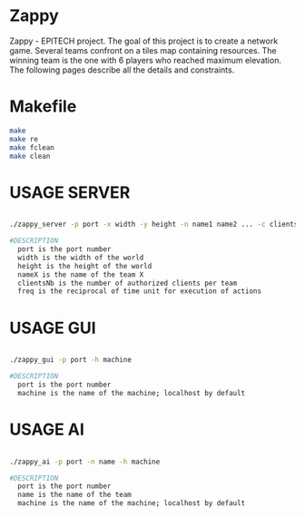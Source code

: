 # Zappy
Zappy - EPITECH project. The goal of this project is to create a network game. Several teams confront on a tiles map containing resources. The winning team is the one with 6 players who reached maximum elevation. The following pages describe all the details and constraints.

# Makefile
```bash
make
make re
make fclean
make clean
```

# USAGE SERVER
```bash

./zappy_server -p port -x width -y height -n name1 name2 ... -c clientsNb -f freq

#DESCRIPTION
  port is the port number
  width is the width of the world
  height is the height of the world
  nameX is the name of the team X
  clientsNb is the number of authorized clients per team
  freq is the reciprocal of time unit for execution of actions
```

# USAGE GUI
```bash

./zappy_gui -p port -h machine

#DESCRIPTION
  port is the port number
  machine is the name of the machine; localhost by default
```

# USAGE AI
```bash

./zappy_ai -p port -n name -h machine

#DESCRIPTION
  port is the port number
  name is the name of the team
  machine is the name of the machine; localhost by default
```
